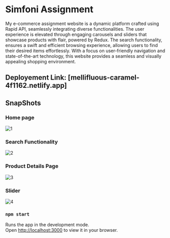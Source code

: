 # Simfoni Assignment
  My e-commerce assignment website is a dynamic platform crafted using Rapid API, seamlessly integrating diverse functionalities. The user experience is elevated through engaging carousels and sliders that showcase products with flair, powered by Redux. The search functionality, ensures a swift and efficient browsing experience, allowing users to find their desired items effortlessly. With a focus on user-friendly navigation and state-of-the-art technology, this website provides a seamless and visually appealing shopping environment.

## Deployement Link: [mellifluous-caramel-4f1162.netlify.app]

## SnapShots

### Home page
![1](https://github.com/harshau9/e-com/assets/31920143/d45cf786-dbe4-4bbb-b354-adf2cabee189)

### Search Functionality
![2](https://github.com/harshau9/e-com/assets/31920143/cd597d87-2c6c-42b5-b524-c570d0776000)

### Product Details Page
![3](https://github.com/harshau9/e-com/assets/31920143/64c91d70-c89b-4bc9-9242-7562275d3de4)

### Slider
![4](https://github.com/harshau9/e-com/assets/31920143/35de2e2c-9448-4edd-9f23-f0d9570a4c5d)



### `npm start`
Runs the app in the development mode.\
Open [http://localhost:3000](http://localhost:3000) to view it in your browser.

